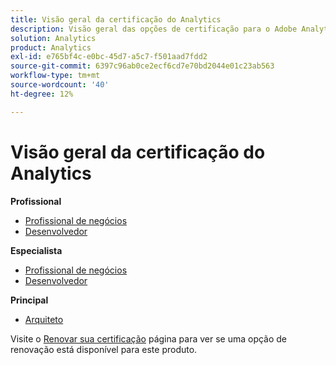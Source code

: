 ```yaml
---
title: Visão geral da certificação do Analytics
description: Visão geral das opções de certificação para o Adobe Analytics
solution: Analytics
product: Analytics
exl-id: e765bf4c-e0bc-45d7-a5c7-f501aad7fdd2
source-git-commit: 6397c96ab0ce2ecf6cd7e70bd2044e01c23ab563
workflow-type: tm+mt
source-wordcount: '40'
ht-degree: 12%

---
```


# Visão geral da certificação do Analytics

**Profissional**

* [Profissional de negócios](/help/certifications/aa/aa-p-business.md) <!--AD0-E212-->
* [Desenvolvedor](/help/certifications/aa/aa-p-developer.md) <!--AD0-E213-->

**Especialista**

* [Profissional de negócios](/help/certifications/aa/aa-e-business.md) <!--AD0-E208-->
* [Desenvolvedor](/help/certifications/aa/aa-e-developer.md) <!--AD0-E209-->

**Principal**

* [Arquiteto](/help/certifications/aa/aa-m-architect.md) <!--AD0-E207-->

Visite o [Renovar sua certificação](/help/certifications/renew.md) página para ver se uma opção de renovação está disponível para este produto.
